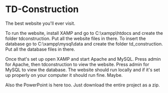 # TD-Construction
The best website you'll ever visit.

To run the website, install XAMP and go to C:\xampp\htdocs and create the folder tdconstruction. Put all the website files in there.
To insert the database go to C:\xampp\mysql\data and create the folder td_construction. Put all the database files in there.

Once that's set up open XAMP and start Apache and MySQL. Press admin for Apache, then tdconstruction to view the website.
Press admin for MySQL to view the database.
The website should run locally and if it's set up properly on your computer it should run fine. Maybe.

Also the PowerPoint is here too. Just download the entire project as a zip.
